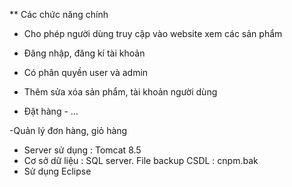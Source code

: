 
** Các chức năng chính
- Cho phép người dùng truy cập vào website xem các sản phẩm

- Đăng nhập, đăng kí tài khoản

- Có phân quyền user và admin

- Thêm sửa xóa sản phẩm, tài khoản người dùng

- Đặt hàng - …

-Quản lý đơn hàng, giỏ hàng
- Server sử dụng : Tomcat 8.5
- Cơ sở dữ liệu : SQL server. File backup CSDL : cnpm.bak
- Sử dụng Eclipse

